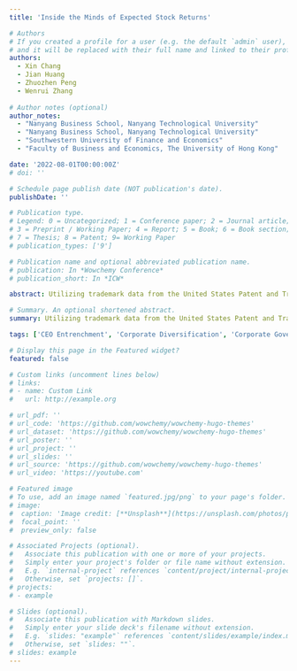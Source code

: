 ```yaml
---
title: 'Inside the Minds of Expected Stock Returns'

# Authors
# If you created a profile for a user (e.g. the default `admin` user), write the username (folder name) here
# and it will be replaced with their full name and linked to their profile.
authors:
  - Xin Chang
  - Jian Huang
  - Zhuozhen Peng
  - Wenrui Zhang
  
# Author notes (optional)
author_notes:
  - "Nanyang Business School, Nanyang Technological University"
  - "Nanyang Business School, Nanyang Technological University"
  - "Southwestern University of Finance and Economics"
  - "Faculty of Business and Economics, The University of Hong Kong"

date: '2022-08-01T00:00:00Z'
# doi: ''

# Schedule page publish date (NOT publication's date).
publishDate: ''

# Publication type.
# Legend: 0 = Uncategorized; 1 = Conference paper; 2 = Journal article;
# 3 = Preprint / Working Paper; 4 = Report; 5 = Book; 6 = Book section;
# 7 = Thesis; 8 = Patent; 9= Working Paper
# publication_types: ['9']

# Publication name and optional abbreviated publication name.
# publication: In *Wowchemy Conference*
# publication_short: In *ICW*

abstract: Utilizing trademark data from the United States Patent and Trademark Office, we examine the relation between newly registered trademarks and different types of institutional investors. The results show that firms with more diversified institutional ownership are associated with a larger number of new trademark registrations. The positive effect is stronger when the effectiveness of governance from diversified shareholders is higher, when CEOs have less risk-taking incentives, when CEOs are less entrenched, and when firms are exposed to a more competitive environment. We further find that firms with higher non-diversified institutional ownership tend to generate trademarks of lower future quality. They are more likely to renew existing trademarks rather than invest in more innovative activities to develop new products. Besides, we find that firms held by diversified institutional owners are more likely to share common words with their existing trademarks. Taken together, our analysis reveals the important role of diversified institutional ownership in shaping firms’ trademark activities. 

# Summary. An optional shortened abstract.
summary: Utilizing trademark data from the United States Patent and Trademark Office, we examine the relation between newly registered trademarks and different types of institutional investors. The results show that firms with more diversified institutional ownership are associated with a larger number of new trademark registrations. The positive effect is stronger when the effectiveness of governance from diversified shareholders is higher, when CEOs have less risk-taking incentives, when CEOs are less entrenched, and when firms are exposed to a more competitive environment. We further find that firms with higher non-diversified institutional ownership tend to generate trademarks of lower future quality. They are more likely to renew existing trademarks rather than invest in more innovative activities to develop new products. Besides, we find that firms held by diversified institutional owners are more likely to share common words with their existing trademarks. Taken together, our analysis reveals the important role of diversified institutional ownership in shaping firms’ trademark activities.

tags: ['CEO Entrenchment', 'Corporate Diversification', 'Corporate Governance', 'Institutional Ownership', 'Product Innovation', 'Trademarks']

# Display this page in the Featured widget?
featured: false

# Custom links (uncomment lines below)
# links:
# - name: Custom Link
#   url: http://example.org

# url_pdf: ''
# url_code: 'https://github.com/wowchemy/wowchemy-hugo-themes'
# url_dataset: 'https://github.com/wowchemy/wowchemy-hugo-themes'
# url_poster: ''
# url_project: ''
# url_slides: ''
# url_source: 'https://github.com/wowchemy/wowchemy-hugo-themes'
# url_video: 'https://youtube.com'

# Featured image
# To use, add an image named `featured.jpg/png` to your page's folder.
# image:
#  caption: 'Image credit: [**Unsplash**](https://unsplash.com/photos/pLCdAaMFLTE)'
#  focal_point: ''
#  preview_only: false

# Associated Projects (optional).
#   Associate this publication with one or more of your projects.
#   Simply enter your project's folder or file name without extension.
#   E.g. `internal-project` references `content/project/internal-project/index.md`.
#   Otherwise, set `projects: []`.
# projects:
# - example

# Slides (optional).
#   Associate this publication with Markdown slides.
#   Simply enter your slide deck's filename without extension.
#   E.g. `slides: "example"` references `content/slides/example/index.md`.
#   Otherwise, set `slides: ""`.
# slides: example
---
```

